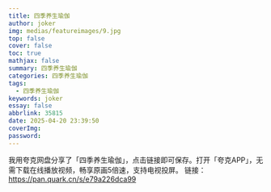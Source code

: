 ```yaml
---
title: 四季养生瑜伽
author: joker
img: medias/featureimages/9.jpg
top: false
cover: false
toc: true
mathjax: false
summary: 四季养生瑜伽
categories: 四季养生瑜伽
tags:
  - 四季养生瑜伽
keywords: joker
essay: false
abbrlink: 35815
date: 2025-04-20 23:39:50
coverImg:
password:
---
```


我用夸克网盘分享了「四季养生瑜伽」，点击链接即可保存。打开「夸克APP」，无需下载在线播放视频，畅享原画5倍速，支持电视投屏。
链接：https://pan.quark.cn/s/e79a226dca99
